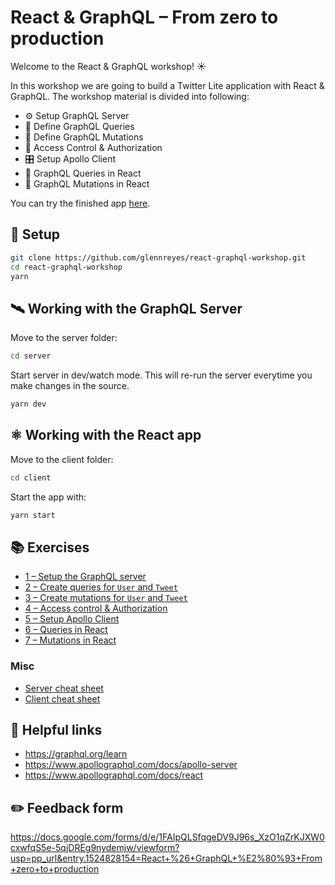 # React & GraphQL – From zero to production

Welcome to the React & GraphQL workshop! ☀️

In this workshop we are going to build a Twitter Lite application with React & GraphQL. The workshop material is divided into following:

- ⚙️ Setup GraphQL Server
- 🍎 Define GraphQL Queries
- 🥑 Define GraphQL Mutations
- 🔑 Access Control & Authorization
- 🎛 Setup Apollo Client
- 🥝 GraphQL Queries in React
- 🍇 GraphQL Mutations in React

You can try the finished app [here](https://react-graphql-workshop.netlify.com).

## 🔧 Setup

```sh
git clone https://github.com/glennreyes/react-graphql-workshop.git
cd react-graphql-workshop
yarn
```

## 🛰 Working with the GraphQL Server

Move to the server folder:

```sh
cd server
```

Start server in dev/watch mode. This will re-run the server everytime you make changes in the source.

```sh
yarn dev
```

## ⚛️ Working with the React app

Move to the client folder:

```sh
cd client
```

Start the app with:

```sh
yarn start
```

## 📚 Exercises

- [1 – Setup the GraphQL server](./_exercises/1-setup.md)
- [2 – Create queries for `User` and `Tweet`](./_exercises/2-queries.md)
- [3 – Create mutations for `User` and `Tweet`](./_exercises/3-mutations.md)
- [4 – Access control & Authorization](./_exercises/4-access-control.md)
- [5 – Setup Apollo Client](./_exercises/5-client-setup.md)
- [6 – Queries in React](./_exercises/6-client-queries.md)
- [7 – Mutations in React](./_exercises/7-client-mutations.md)

### Misc

- [Server cheat sheet](./_exercises/server-cheatsheet.md)
- [Client cheat sheet](./_exercises/client-cheatsheet.md)

## 🔗 Helpful links

- https://graphql.org/learn
- https://www.apollographql.com/docs/apollo-server
- https://www.apollographql.com/docs/react

## ✏️ Feedback form

https://docs.google.com/forms/d/e/1FAIpQLSfqgeDV9J96s_XzO1qZrKJXW0cxwfqS5e-5qjDREg9nydemjw/viewform?usp=pp_url&entry.1524828154=React+%26+GraphQL+%E2%80%93+From+zero+to+production
